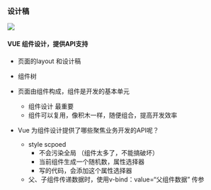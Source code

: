 ### 设计稿
![](https://static001.geekbang.org/resource/image/0e/39/0e922d413eeeac4378233baa254dd039.png?wh=1406x544)

#### VUE 组件设计，提供API支持


- 页面的layout 和设计稿
- 组件树
- 页面由组件构成，组件是开发的基本单元
  - 组件设计 最重要 
  - 组件可以复用，像积木一样，随便组合，提高开发效率

- Vue 为组件设计提供了哪些聚焦业务开发的API呢？
  - style scpoed
    - 不会污染全局 （组件太多了，不能搞破坏）
    - 当前组件生成一个随机数，属性选择器
    - 写的代码，会添加这个属性选择器 
  - 父、子组件传递数据时，使用v-bind：value=“父组件数据” 传参